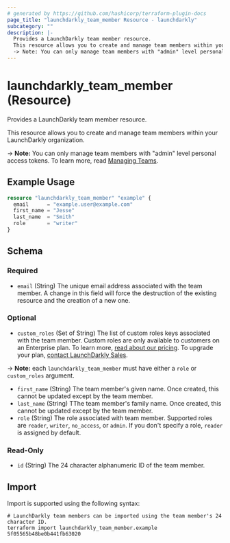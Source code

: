 ```yaml
---
# generated by https://github.com/hashicorp/terraform-plugin-docs
page_title: "launchdarkly_team_member Resource - launchdarkly"
subcategory: ""
description: |-
  Provides a LaunchDarkly team member resource.
  This resource allows you to create and manage team members within your LaunchDarkly organization.
  -> Note: You can only manage team members with "admin" level personal access tokens. To learn more, read Managing Teams https://docs.launchdarkly.com/home/teams/managing.
---
```


# launchdarkly_team_member (Resource)

Provides a LaunchDarkly team member resource.

This resource allows you to create and manage team members within your LaunchDarkly organization.

-> **Note:** You can only manage team members with "admin" level personal access tokens. To learn more, read [Managing Teams](https://docs.launchdarkly.com/home/teams/managing).

## Example Usage

```terraform
resource "launchdarkly_team_member" "example" {
  email      = "example.user@example.com"
  first_name = "Jesse"
  last_name  = "Smith"
  role       = "writer"
}
```

<!-- schema generated by tfplugindocs -->
## Schema

### Required

- `email` (String) The unique email address associated with the team member. A change in this field will force the destruction of the existing resource and the creation of a new one.

### Optional

- `custom_roles` (Set of String) The list of custom roles keys associated with the team member. Custom roles are only available to customers on an Enterprise plan. To learn more, [read about our pricing](https://launchdarkly.com/pricing/). To upgrade your plan, [contact LaunchDarkly Sales](https://launchdarkly.com/contact-sales/).

-> **Note:** each `launchdarkly_team_member` must have either a `role` or `custom_roles` argument.
- `first_name` (String) The team member's given name. Once created, this cannot be updated except by the team member.
- `last_name` (String) TThe team member's family name. Once created, this cannot be updated except by the team member.
- `role` (String) The role associated with team member. Supported roles are `reader`, `writer`, `no_access`, or `admin`. If you don't specify a role, `reader` is assigned by default.

### Read-Only

- `id` (String) The 24 character alphanumeric ID of the team member.

## Import

Import is supported using the following syntax:

```shell
# LaunchDarkly team members can be imported using the team member's 24 character ID.
terraform import launchdarkly_team_member.example 5f05565b48be0b441fb63020
```
